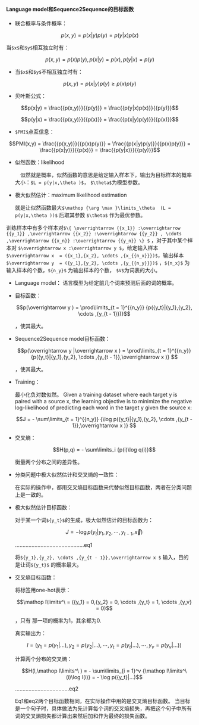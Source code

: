 
####  Language model和Sequence2Sequence的目标函数&emsp; &ensp;
- 联合概率与条件概率：
```math
p(x,y) = p(x|y)p(y) = p(y|x)p(x)
```
当`$x$`和`$y$`相互独立时有：
```math
p(x,y) = p(x)p(y),
p(x|y) = p(x),
p(y|x) = p(y)
```
- 当`$x$`和`$y$`不相互独立时有：
 ```math
p(x,y) = p(x|y)p(y) \ge p(x)p(y)
```
- 贝叶斯公式：

```math
p(x|y) = \frac{{p(x,y)}}{{p(y)}} = \frac{{p(y|x)p(x)}}{{p(y)}}
```
```math
p(y|x) = \frac{{p(x,y)}}{{p(x)}} = \frac{{p(x|y)p(y)}}{{p(x)}}
``` 
- `$PMI$`点互信息：
 
```math
PMI(x,y) = \frac{{p(x,y)}}{{p(x)p(y)}} = \frac{{p(x|y)p(y)}}{{p(x)p(y)}} = \frac{{p(x|y)}}{{p(x)}} = \frac{{p(y|x)}}{{p(y)}}
```

- 似然函数：likelihood

    &emsp;似然就是概率，似然函数的意思是给定输入样本下，输出为目标样本的概率大小：`$L = p(y|x,\theta )$`，
    `$\theta$`为模型参数。
- 极大似然估计：maximum likelihood estimation
    
    就是让似然函数最大`$\mathop {\arg \max }\limits_\theta  (L = p(y|x,\theta ))$` 后取其参数 `$\theta$` 作为最优参数。


训练样本中有多个样本对`$\{ \overrightarrow {{x_1}} :\overrightarrow {{y_1}} ,\overrightarrow {{x_2}} :\overrightarrow {{y_2}} , \cdots ,\overrightarrow {{x_n}} :\overrightarrow {{y_n}} \} $` ，对于其中某个样本对 `$\overrightarrow x :\overrightarrow y $`，给定输入样本 `$\overrightarrow x  = ({x_1},{x_2}, \cdots ,{x_{{n_x}}})$`，输出样本`$\overrightarrow y  = ({y_1},{y_2}, \cdots ,{y_{{n_y}}})$` ，`${n_x}$` 为输入样本的个数，`${n_y}$` 为输出样本的个数， `$V$`为词表的大小。

- Language model：
语言模型为给定前几个词来预测后面的词的概率。

- 目标函数：

    ```math
    p(\overrightarrow y ) = \prod\limits_{t = 1}^{{n_y}} {p({y_t}|{y_1},{y_2}, \cdots ,{y_{t - 1}})}
    ```
    ，使其最大。

- Sequence2Sequence model目标函数：

    ```math
    p(\overrightarrow y |\overrightarrow x ) = \prod\limits_{t = 1}^{{n_y}} {p({y_t}|{y_1},{y_2}, \cdots ,{y_{t - 1}},\overrightarrow x )} 
    ```
     
    ，使其最大。

- Training：

    最小化负对数似然。
    Given a training dataset where each target y is paired with a source x, the learning objective
    is to minimize the negative log-likelihood of predicting each word in the target y given the
    source x:
 
    ```math
    J =  - \sum\limits_{t = 1}^{{n_y}} {\log p({y_t}|{y_1},{y_2}, \cdots ,{y_{t - 1}},\overrightarrow x )} 
    ```

- 交叉熵：
	  
    ```math
    H(p,q) =  - \sum\limits_i {p(i)\log q(i)}
    ```
    
    衡量两个分布之间的差异性。

- 分类问题中极大似然估计和交叉熵的一致性：
	
    在实际的操作中，都用交叉熵目标函数来代替似然目标函数，两者在分类问题上是一致的。

- 极大似然估计目标函数：
    	
    对于某一个词`${y_t}$`的生成，极大似然估计的目标函数为：
    ```math
    J =  - \log p({y_t}|{y_1},{y_2}, \cdots ,{y_{t - 1}},\overrightarrow x )
    ```	   
    
    ……………………………………….eq1
   
    将`${y_1},{y_2}, \cdots ,{y_{t - 1}},\overrightarrow x $` 输入，目的是让词`${y_t}$` 的概率最大。

- 交叉熵目标函数：

    将标签用one-hot表示：
    
    ```math
    \mathop l\limits^\  = ({y_1} = 0,{y_2} = 0, \cdots ,{y_t} = 1, \cdots ,{y_v} = 0)
    ```
    ，只有 那一项的概率为1，其余都为0.
    
    真实输出为：
    
    ```math
    l = ({y_1} = p({y_1}|...),{y_2} = p({y_2}|...), \cdots ,{y_t} = p({y_t}|...), \cdots ,{y_v} = p({y_v}|...))
    ```

    计算两个分布的交叉熵：

    ```math
    H(l,\mathop l\limits^\ ) =  - \sum\limits_{i = 1}^v {\mathop l\limits^\ (i)\log l(i)}  =  - \log p({y_t}|...)
    ```

    ………………………………eq2
    
    Eq1和eq2两个目标函数相同，在实际操作中用的是交叉熵目标函数。
    当目标是一个句子时，具体做法为先计算每个词的交叉熵损失，再把这个句子中所有词的交叉熵损失都计算出来然后加和作为最终的损失函数。


